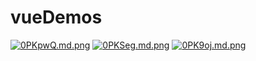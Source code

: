 # vueDemos
[![0PKpwQ.md.png](https://s1.ax1x.com/2020/09/26/0PKpwQ.md.png)](https://imgchr.com/i/0PKpwQ)
[![0PKSeg.md.png](https://s1.ax1x.com/2020/09/26/0PKSeg.md.png)](https://imgchr.com/i/0PKSeg)
[![0PK9oj.md.png](https://s1.ax1x.com/2020/09/26/0PK9oj.md.png)](https://imgchr.com/i/0PK9oj)
